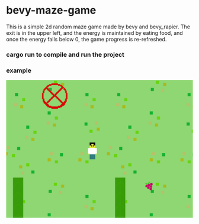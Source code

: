 # bevy-maze-game
This is a simple 2d random maze game made by bevy and bevy_rapier.
The exit is in the upper left, and the energy is maintained by eating food, and once the energy falls below 0, the game progress is re-refreshed.

### cargo run to compile and run the project

### example
![pic](./example.png)
